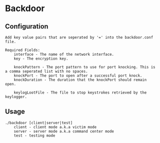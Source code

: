 # Backdoor

## Configuration
    Add key value pairs that are seperated by '=' into the backdoor.conf file.

    Required Fields:
        interface - The name of the network interface.
        key - The encryption key.

        knockPattern - The port pattern to use for port knocking. This is a comma seperated list with no spaces.
        knockPort - The port to open after a successful port knock.
        knockDuration - The duration that the knockPort should remain open.

        keylogLootFile - The file to stop keystrokes retrieved by the keylogger.

## Usage
    ./backdoor [client|server|test]
        client - client mode a.k.a victim mode
        server - server mode a.k.a command center mode
        test - testing mode